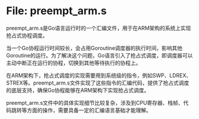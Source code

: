 # File: preempt_arm.s

preempt_arm.s是Go语言运行时的一个汇编文件，用于在ARM架构的系统上实现抢占式协程调度。

当一个Go协程运行时间较长，会占用Goroutine调度器的执行时间，影响其他Goroutine的运行。为了解决这个问题，Go语言引入了抢占式调度，即调度器可以主动中断正在运行的协程，切换到其他等待执行的协程上。

在ARM架构下，抢占式调度的实现需要用到系统级的指令，例如SWP、LDREX、STREX等。preempt_arm.s文件实现了这些指令的汇编代码，提供了抢占式调度的底层支持，确保Go协程能够在ARM架构下实现抢占式调度。

preempt_arm.s文件中的具体实现细节比较复杂，涉及到CPU寄存器、栈帧、代码跳转等方面的操作，需要具备一定的汇编语言基础才能理解。

